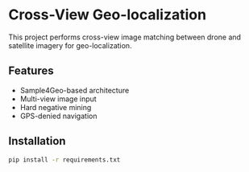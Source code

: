 # Cross-View Geo-localization

This project performs cross-view image matching between drone and satellite imagery for geo-localization.

## Features
- Sample4Geo-based architecture
- Multi-view image input
- Hard negative mining
- GPS-denied navigation

## Installation
```bash
pip install -r requirements.txt
